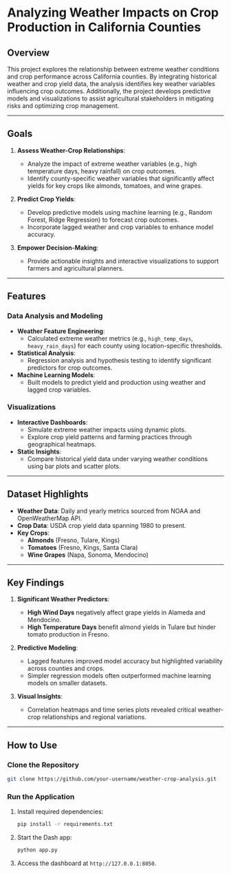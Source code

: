 # Analyzing Weather Impacts on Crop Production in California Counties

## Overview
This project explores the relationship between extreme weather conditions and crop performance across California counties. By integrating historical weather and crop yield data, the analysis identifies key weather variables influencing crop outcomes. Additionally, the project develops predictive models and visualizations to assist agricultural stakeholders in mitigating risks and optimizing crop management.

---

## Goals

1. **Assess Weather-Crop Relationships**:
   - Analyze the impact of extreme weather variables (e.g., high temperature days, heavy rainfall) on crop outcomes.
   - Identify county-specific weather variables that significantly affect yields for key crops like almonds, tomatoes, and wine grapes.

2. **Predict Crop Yields**:
   - Develop predictive models using machine learning (e.g., Random Forest, Ridge Regression) to forecast crop outcomes.
   - Incorporate lagged weather and crop variables to enhance model accuracy.

3. **Empower Decision-Making**:
   - Provide actionable insights and interactive visualizations to support farmers and agricultural planners.

---

## Features

### **Data Analysis and Modeling**
- **Weather Feature Engineering**:
  - Calculated extreme weather metrics (e.g., `high_temp_days`, `heavy_rain_days`) for each county using location-specific thresholds.
- **Statistical Analysis**:
  - Regression analysis and hypothesis testing to identify significant predictors for crop outcomes.
- **Machine Learning Models**:
  - Built models to predict yield and production using weather and lagged crop variables.

### **Visualizations**
- **Interactive Dashboards**:
  - Simulate extreme weather impacts using dynamic plots.
  - Explore crop yield patterns and farming practices through geographical heatmaps.
- **Static Insights**:
  - Compare historical yield data under varying weather conditions using bar plots and scatter plots.

---

## Dataset Highlights

- **Weather Data**: Daily and yearly metrics sourced from NOAA and OpenWeatherMap API.
- **Crop Data**: USDA crop yield data spanning 1980 to present.
- **Key Crops**:
  - **Almonds** (Fresno, Tulare, Kings)
  - **Tomatoes** (Fresno, Kings, Santa Clara)
  - **Wine Grapes** (Napa, Sonoma, Mendocino)

---

## Key Findings

1. **Significant Weather Predictors**:
   - **High Wind Days** negatively affect grape yields in Alameda and Mendocino.
   - **High Temperature Days** benefit almond yields in Tulare but hinder tomato production in Fresno.
   
2. **Predictive Modeling**:
   - Lagged features improved model accuracy but highlighted variability across counties and crops.
   - Simpler regression models often outperformed machine learning models on smaller datasets.

3. **Visual Insights**:
   - Correlation heatmaps and time series plots revealed critical weather-crop relationships and regional variations.

---

## How to Use

### Clone the Repository
```bash
git clone https://github.com/your-username/weather-crop-analysis.git
```

### Run the Application
1. Install required dependencies:
   ```bash
   pip install -r requirements.txt
   ```
2. Start the Dash app:
   ```bash
   python app.py
   ```
3. Access the dashboard at `http://127.0.0.1:8050`.